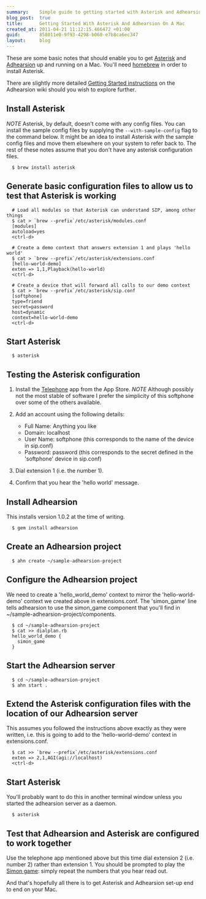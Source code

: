 ```yaml
---
summary:    Simple guide to getting started with Asterisk and Adhearsion on a Mac
blog_post:  true
title:      Getting Started With Asterisk And Adhearsion On A Mac
created_at: 2011-04-21 11:12:15.466472 +01:00
guid:       858011e0-9f93-4298-b060-e7b8ca6ec347
layout:     blog
---
```

  These are some basic notes that should enable you to get [Asterisk](http://www.asterisk.org/) and [Adhearsion](http://adhearsion.com/) up and running on a Mac.  You'll need [homebrew](https://github.com/mxcl/homebrew) in order to install Asterisk.

  There are slightly more detailed [Getting Started instructions](https://github.com/adhearsion/adhearsion/wiki/Getting-Started) on the Adhearsion wiki should you wish to explore further.

  ## Install Asterisk

  *NOTE* Asterisk, by default, doesn't come with any config files.  You can install the sample config files by supplying the `--with-sample-config` flag to the command below.  It might be an idea to install Asterisk with the sample config files and move them elsewhere on your system to refer back to.  The rest of these notes assume that you don't have any asterisk configuration files.

      $ brew install asterisk

  ## Generate basic configuration files to allow us to test that Asterisk is working

      # Load all modules so that Asterisk can understand SIP, among other things
      $ cat > `brew --prefix`/etc/asterisk/modules.conf
      [modules]
      autoload=yes
      <ctrl-d>

      # Create a demo context that answers extension 1 and plays 'hello world'
      $ cat > `brew --prefix`/etc/asterisk/extensions.conf
      [hello-world-demo]
      exten => 1,1,Playback(hello-world)
      <ctrl-d>

      # Create a device that will forward all calls to our demo context
      $ cat > `brew --prefix`/etc/asterisk/sip.conf
      [softphone]
      type=friend
      secret=password
      host=dynamic
      context=hello-world-demo
      <ctrl-d>

  ## Start Asterisk

      $ asterisk

  ## Testing the Asterisk configuration

  1. Install the [Telephone](http://www.tlphn.com/) app from the App Store.  *NOTE* Although possibly not the most stable of software I prefer the simplicity of this softphone over some of the others available.

  2. Add an account using the following details:

      * Full Name: Anything you like
      * Domain: localhost
      * User Name: softphone (this corresponds to the name of the device in sip.conf)
      * Password: password (this corresponds to the secret defined in the 'softphone' device in sip.conf)

  3. Dial extension 1 (i.e. the number 1).

  4. Confirm that you hear the 'hello world' message.

  ## Install Adhearsion

  This installs version 1.0.2 at the time of writing.

      $ gem install adhearsion

  ## Create an Adhearsion project

      $ ahn create ~/sample-adhearsion-project

  ## Configure the Adhearsion project

  We need to create a 'hello_world_demo' context to mirror the 'hello-world-demo' context we created above in extensions.conf.  The 'simon_game' line tells adhearsion to use the simon_game component that you'll find in ~/sample-adhearsion-project/components.

      $ cd ~/sample-adhearsion-project
      $ cat >> dialplan.rb
      hello_world_demo {
        simon_game
      }

  ## Start the Adhearsion server

      $ cd ~/sample-adhearsion-project
      $ ahn start .

  ## Extend the Asterisk configuration files with the location of our Adhearsion server

  This assumes you followed the instructions above exactly as they were written, i.e. this is going to add to the 'hello-world-demo' context in extensions.conf.

      $ cat >> `brew --prefix`/etc/asterisk/extensions.conf
      exten => 2,1,AGI(agi://localhost)
      <ctrl-d>

  ## Start Asterisk

  You'll probably want to do this in another terminal window unless you started the adhearsion server as a daemon.

      $ asterisk

  ## Test that Adhearsion and Asterisk are configured to work together

  Use the telephone app mentioned above but this time dial extension 2 (i.e. number 2) rather than extension 1.  You should be prompted to play the [Simon game][]: simply repeat the numbers that you hear read out.

  And that's hopefully all there is to get Asterisk and Adhearsion set-up end to end on your Mac.

  [Simon game]: http://en.wikipedia.org/wiki/Simon_(game)
